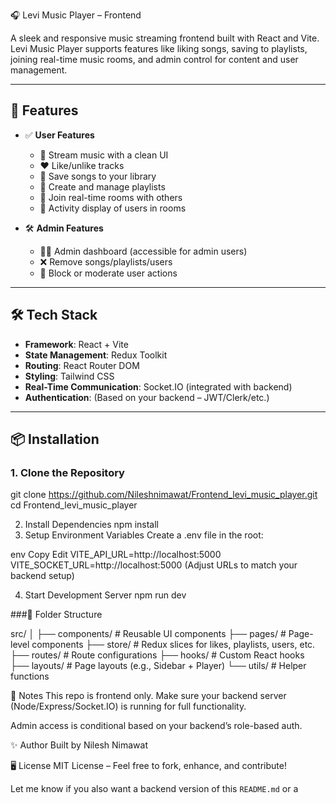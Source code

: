  🎧 Levi Music Player – Frontend

A sleek and responsive music streaming frontend built with React and Vite. Levi Music Player supports features like liking songs, saving to playlists, joining real-time music rooms, and admin control for content and user management.

---

## 🚀 Features

- ✅ **User Features**
  - 🎵 Stream music with a clean UI
  - ❤️ Like/unlike tracks
  - 💾 Save songs to your library
  - 📁 Create and manage playlists
  - 💬 Join real-time rooms with others
  - 🧠 Activity display of users in rooms

- 🛠️ **Admin Features**
  - 🧑‍💼 Admin dashboard (accessible for admin users)
  - ❌ Remove songs/playlists/users
  - 🚫 Block or moderate user actions

---

## 🛠 Tech Stack

- **Framework**: React + Vite
- **State Management**: Redux Toolkit
- **Routing**: React Router DOM
- **Styling**: Tailwind CSS
- **Real-Time Communication**: Socket.IO (integrated with backend)
- **Authentication**: (Based on your backend – JWT/Clerk/etc.)

---

## 📦 Installation

### 1. Clone the Repository
git clone https://github.com/Nileshnimawat/Frontend_levi_music_player.git
cd Frontend_levi_music_player

2. Install Dependencies
npm install
3. Setup Environment Variables
Create a .env file in the root:

env
Copy
Edit
VITE_API_URL=http://localhost:5000
VITE_SOCKET_URL=http://localhost:5000
(Adjust URLs to match your backend setup)

4. Start Development Server
npm run dev


###📁 Folder Structure

src/
│
├── components/     # Reusable UI components
├── pages/          # Page-level components
├── store/          # Redux slices for likes, playlists, users, etc.
├── routes/         # Route configurations
├── hooks/          # Custom React hooks
├── layouts/        # Page layouts (e.g., Sidebar + Player)
└── utils/          # Helper functions

📌 Notes
This repo is frontend only. Make sure your backend server (Node/Express/Socket.IO) is running for full functionality.

Admin access is conditional based on your backend’s role-based auth.

✨ Author
Built by Nilesh Nimawat

🖥️ License
MIT License – Feel free to fork, enhance, and contribute!

Let me know if you also want a backend version of this `README.md` or a 
